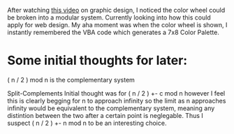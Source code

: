 After watching [this video](https://www.youtube.com/watch?v=_2LLXnUdUIc) on graphic design,
I noticed the color wheel could be broken into a modular system. Currently looking into how this
could apply for web design. My aha moment was when the color wheel is shown, I instantly remembered 
the VBA code which generates a 7x8 Color Palette. 


<h1>Some initial thoughts for later:                                                                    </h1>

( n / 2 ) mod n is the complementary system


Split-Complements
Initial thought was for ( n / 2 ) +- c mod n however I feel this is clearly begging for n to approach infinity
so the limit as n approaches infinity would be equivalent to the complementary system, meaning any distintion 
between the two after a certain point is neglegable. Thus I suspect ( n / 2 ) +- n mod n to be an interesting choice. 
